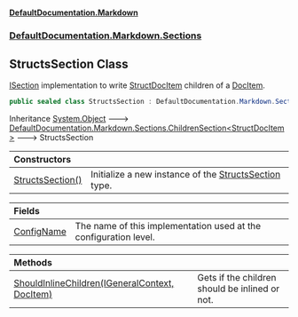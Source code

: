#### [DefaultDocumentation\.Markdown](../../../../index.md 'index')
### [DefaultDocumentation\.Markdown\.Sections](../../../../index.md#DefaultDocumentation.Markdown.Sections 'DefaultDocumentation\.Markdown\.Sections')

## StructsSection Class

[ISection](https://github.com/Doraku/DefaultDocumentation/blob/master/documentation/api/DefaultDocumentation/Api/ISection/index.md 'DefaultDocumentation\.Api\.ISection') implementation to write [StructDocItem](https://github.com/Doraku/DefaultDocumentation/blob/master/documentation/api/DefaultDocumentation/Models/Types/StructDocItem/index.md 'DefaultDocumentation\.Models\.Types\.StructDocItem') children of a [DocItem](https://github.com/Doraku/DefaultDocumentation/blob/master/documentation/api/DefaultDocumentation/Models/DocItem/index.md 'DefaultDocumentation\.Models\.DocItem')\.

```csharp
public sealed class StructsSection : DefaultDocumentation.Markdown.Sections.ChildrenSection<DefaultDocumentation.Models.Types.StructDocItem>
```

Inheritance [System\.Object](https://docs.microsoft.com/en-us/dotnet/api/System.Object 'System\.Object') &#129106; [DefaultDocumentation\.Markdown\.Sections\.ChildrenSection&lt;](../ChildrenSection_T_/index.md 'DefaultDocumentation\.Markdown\.Sections\.ChildrenSection\<T\>')[StructDocItem](https://github.com/Doraku/DefaultDocumentation/blob/master/documentation/api/DefaultDocumentation/Models/Types/StructDocItem/index.md 'DefaultDocumentation\.Models\.Types\.StructDocItem')[&gt;](../ChildrenSection_T_/index.md 'DefaultDocumentation\.Markdown\.Sections\.ChildrenSection\<T\>') &#129106; StructsSection

| Constructors | |
| :--- | :--- |
| [StructsSection\(\)](StructsSection().md 'DefaultDocumentation\.Markdown\.Sections\.StructsSection\.StructsSection\(\)') | Initialize a new instance of the [StructsSection](index.md 'DefaultDocumentation\.Markdown\.Sections\.StructsSection') type\. |

| Fields | |
| :--- | :--- |
| [ConfigName](ConfigName.md 'DefaultDocumentation\.Markdown\.Sections\.StructsSection\.ConfigName') | The name of this implementation used at the configuration level\. |

| Methods | |
| :--- | :--- |
| [ShouldInlineChildren\(IGeneralContext, DocItem\)](ShouldInlineChildren(IGeneralContext,DocItem).md 'DefaultDocumentation\.Markdown\.Sections\.StructsSection\.ShouldInlineChildren\(DefaultDocumentation\.IGeneralContext, DefaultDocumentation\.Models\.DocItem\)') | Gets if the children should be inlined or not\. |
